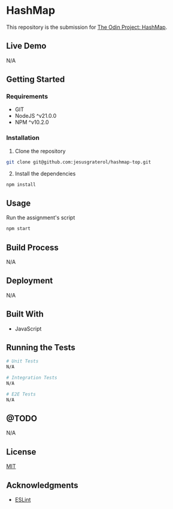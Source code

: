# HashMap

This repository is the submission for [The Odin Project: HashMap](https://www.theodinproject.com/lessons/javascript-hashmap).





## Live Demo

N/A





## Getting Started

### Requirements

- GIT
- NodeJS ^v21.0.0
- NPM ^v10.2.0

### Installation

1) Clone the repository
```bash
git clone git@github.com:jesusgraterol/hashmap-top.git
```

2) Install the dependencies
```bash
npm install
```




## Usage

Run the assignment's script

```bash
npm start

```



## Build Process

N/A



## Deployment

N/A





## Built With

- JavaScript





## Running the Tests

```bash
# Unit Tests
N/A

# Integration Tests
N/A

# E2E Tests
N/A
```





## @TODO

N/A





## License

[MIT](https://choosealicense.com/licenses/mit/)





## Acknowledgments

- [ESLint](https://eslint.org/)